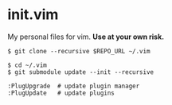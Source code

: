 # init.vim
My personal files for vim. **Use at your own risk.**

```console
$ git clone --recursive $REPO_URL ~/.vim

$ cd ~/.vim
$ git submodule update --init --recursive
```

```vim
:PlugUpgrade  # update plugin manager
:PlugUpdate   # update plugins
```
